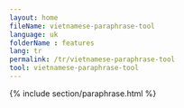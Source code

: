 ```yaml
---
layout: home
fileName: vietnamese-paraphrase-tool
language: uk
folderName : features
lang: tr
permalink: /tr/vietnamese-paraphrase-tool
tool: vietnamese-paraphrase-tool
---
```

{% include section/paraphrase.html %}